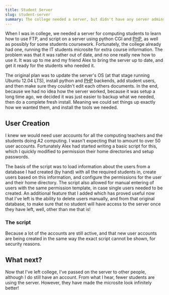 ```yaml
---
title: Student Server
slug: student-server
summary: The college needed a server, but didn't have any server admins
---
```


When I was in college, we needed a server for computing students to learn how to use FTP, and script on a server using python CGI and [PHP](http://eev.ee/blog/2012/04/09/php-a-fractal-of-bad-design/#an-analogy), as well as possibly for some students coursework. 
Fortunately, the college already had one, running the IT students microsite for extra course information. The problem was that it was rather out of date, and no one really new how to use it. It was up to me and my friend Alex to bring the server up to date, and get it ready for the students who needed it.

The original plan was to update the server's OS (at that stage running Ubuntu 12.04 LTS), install python and [PHP](http://eev.ee/blog/2012/04/09/php-a-fractal-of-bad-design/#an-analogy) backends, add student users, and then make sure they couldn't edit each others documents. In the end, because we had no idea how the server worked, because it was setup a long time ago, we decided it was just easier to backup what we needed, then do a complete fresh install. Meaning we could set things up exactly how we wanted them, and install the tools we needed.

## User Creation
I knew we would need user accounts for all the computing teachers and the students doing A2 computing. I wasn't expecting that to amount to over 50 user accounts. Fortunately Alex had started writing a basic script for this, which I quickly modified to permission their home directories and setup passwords.

The basis of the script was to load information about the users from a database I had created (by hand) with all the required students in, create users based on this information, and configure the permissions for the user and their home directory. The script also allowed for manual entering of users with the same permission template, in case single users needed to be created. An additional feature that I added which has proved useful now that I've left is the ability to delete users manually, and from that original database, to make sure that no student will have access to the server once they have left, well, other than me that is!

### The script
Because a lot of the accounts are still active, and that new user accounts are being created in the same way the exact script cannot be shown, for security reasons.

## What next?
Now that I've left college, I've passed on the server to other people, although I do still have an account. From what I hear, fewer students are using the server. However, they have made the microsite look infinitely better!
